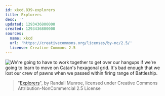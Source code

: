 ```yaml
---
id: xkcd.839-explorers
title: Explorers
desc: ''
updated: 1293436800000
created: 1293436800000
sources:
  name: xkcd
  url: 'https://creativecommons.org/licenses/by-nc/2.5/'
  license: Creative Commons 2.5
---
```

![We're going to have to work together to get over our hangups if we're going to learn to move on Catan's hexagonal grid. It's bad enough that we lost our crew of pawns when we passed within firing range of Battleship.](https://imgs.xkcd.com/comics/explorers.png)
> "[Explorers](https://xkcd.com/839/)", by Randall Munroe, licensed under Creative Commons Attribution-NonCommercial 2.5 License
